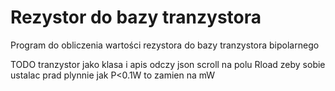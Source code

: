 # Rezystor do bazy tranzystora
Program do obliczenia wartości rezystora do bazy tranzystora bipolarnego

TODO
tranzystor jako klasa i apis odczy json
scroll na polu Rload zeby sobie ustalac prad plynnie
jak P<0.1W to zamien na mW
